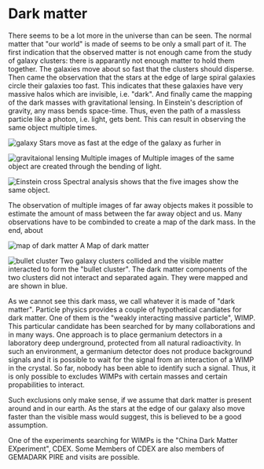 # Dark matter
There seems to be a lot more in the universe than can be seen. The normal matter that "our world" is made of seems to be only a small part of it. The first indication that the observed matter is not enough came from the study of galaxy clusters: there is apparantly not enough matter to hold them together. The galaxies move about so fast that the clusters should disperse. Then came the observation that the stars at the edge of large spiral galaxies circle their galaxies too fast. This indicates that these galaxies have very massive halos which are invisible, i.e. "dark". And finally came the mapping of the dark masses with gravitational lensing.
In Einstein's description of gravity, any mass bends space-time. Thus, even the path of a massless particle like a photon, i.e. light, gets bent. This can result in observing the same object multiple times. 

![galaxy](https://drive.google.com/uc?id=0BwM7XYhFgK7oaEdaVFlGb2s3bmM)
Stars move as fast at the edge of the galaxy as furher in

![gravitaional lensing](https://drive.google.com/uc?id=0BwM7XYhFgK7oWHYyR3lZSkEyVzA)
Multiple images of Multiple images of the same object are created through the bending of light.

![Einstein cross](https://upload.wikimedia.org/wikipedia/commons/thumb/c/c8/Einstein_cross.jpg/1024px-Einstein_cross.jpg)
Spectral analysis shows that the five images show the same object.
 
The observation of multiple images of far away objects makes it possible to estimate the amount of mass between the far away object and us. Many observations have to be combinded to create a map of the dark mass. In the end, about

![map of dark matter](https://upload.wikimedia.org/wikipedia/commons/thumb/3/31/COSMOS_3D_dark_matter_map.png/1024px-COSMOS_3D_dark_matter_map.png)
A Map of dark matter
  
![bullet cluster](https://apod.nasa.gov/apod/image/0608/bullet_cluster_c60w.jpg)
Two galaxy clusters collided and the visible matter interacted to form the "bullet cluster". The dark matter components of the two clusters  did not interact and separated again. They were mapped and are shown in blue.

As we cannot see this dark mass, we call whatever it is made of "dark matter". Particle physics provides a couple of hypothetical candiates for dark matter. One of them is the "weakly interacting massive particle", WIMP. This particular candidate has been searched for by many collaborations and in many ways. One approach is to place germanium detectors in a laboratory deep underground, protected from all natural radioactivity. In such an environment, a germanium detector does not produce background signals and it is possible to wait for the signal from an interaction of a WIMP in the crystal. So far, nobody has been able to identify such a signal. Thus, it is only possible to excludes WIMPs with certain masses and certain propabilities to interact.

Such exclusions only make sense, if we assume that dark matter is present around and in our earth. As the stars at the edge of our galaxy also move faster than the visible mass would suggest, this is believed to be a good assumption.

One of the experiments searching for WIMPs is the "China Dark Matter EXperiment", CDEX. Some Members of CDEX are also members of GEMADARK PIRE and visits are possible.

